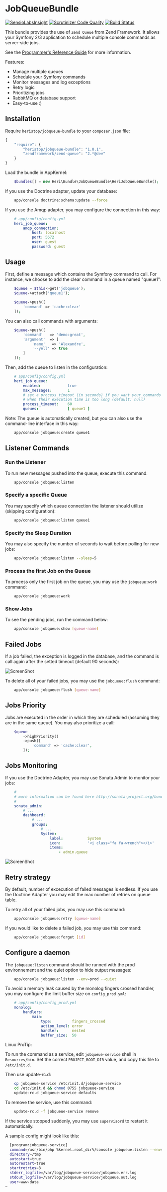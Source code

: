 # JobQueueBundle

[![SensioLabsInsight](https://insight.sensiolabs.com/projects/a6f86442-5e9c-4adf-bb23-d734c637b8cd/mini.png)](https://insight.sensiolabs.com/projects/a6f86442-5e9c-4adf-bb23-d734c637b8cd) [![Scrutinizer Code Quality](https://scrutinizer-ci.com/g/heristop/HeriJobQueueBundle/badges/quality-score.png?b=master)](https://scrutinizer-ci.com/g/heristop/HeriJobQueueBundle/?branch=master) [![Build Status](https://travis-ci.org/heristop/HeriJobQueueBundle.svg)](https://travis-ci.org/heristop/HeriJobQueueBundle)

This bundle provides the use of `Zend Queue` from Zend Framework. It allows your Symfony 2/3 application to schedule multiple console commands as server-side jobs.

See the [Programmer's Reference Guide](http://framework.zend.com/manual/1.9/en/zend.queue.html) for more information.

Features:

 - Manage multiple queues
 - Schedule your Symfony commands
 - Monitor messages and log exceptions
 - Retry logic
 - Prioritizing jobs
 - RabbitMQ or database support
 - Easy-to-use :)

## Installation

Require `heristop/jobqueue-bundle` to your `composer.json` file:

```js
{
    "require": {
        "heristop/jobqueue-bundle": "1.0.1",
        "zendframework/zend-queue": "2.*@dev"
    }
}
```

Load the bundle in AppKernel:

```php
    $bundles[] = new Heri\Bundle\JobQueueBundle\HeriJobQueueBundle();
```

If you use the Doctrine adapter, update your database:

```sh
    app/console doctrine:schema:update --force
```

If you use the Amqp adapter, you may configure the connection in this way:

```yaml
    # app/config/config.yml
    heri_job_queue:
        amqp_connection:
            host: localhost
            port: 5672
            user: guest
            password: guest
```

## Usage

First, define a message which contains the Symfony command to call. For instance, we choose to add the clear command in a queue named "queue1":

```php
    $queue = $this->get('jobqueue');
    $queue->attach('queue1');
    
    $queue->push([
        'command' => 'cache:clear'
    ]);
```

You can also call commands with arguments:

``` php
    $queue->push([
        'command'   => 'demo:great',
        'argument'  => [
            'name'   => 'Alexandre',
            '--yell' => true
        ]
    ]);
```

Then, add the queue to listen in the configuration:

```yaml
    # app/config/config.yml
    heri_job_queue:
        enabled:            true
        max_messages:       1
        # set a process_timeout (in seconds) if you want your commands to be killed
        # when their execution time is too long (default: null)
        process_timeout:    60
        queues:             [ queue1 ]
```

Note: The queue is automatically created, but you can also use the command-line interface in this way:

```sh
    app/console jobqueue:create queue1
```

## Listener Commands

### Run the Listener

To run new messages pushed into the queue, execute this command: 

```sh
    app/console jobqueue:listen
```

### Specify a specific Queue

You may specify which queue connection the listener should utilize (skipping configuration):

```sh
    app/console jobqueue:listen queue1
```

### Specify the Sleep Duration

You may also specify the number of seconds to wait before polling for new jobs:

```sh
    app/console jobqueue:listen --sleep=5
```

### Process the first Job on the Queue

To process only the first job on the queue, you may use the `jobqueue:work` command:

```sh
    app/console jobqueue:work
```

### Show Jobs

To see the pending jobs, run the command below:

```sh
    app/console jobqueue:show [queue-name]
```

## Failed Jobs

If a job failed, the exception is logged in the database, and the command is call again after the setted timeout (default 90 seconds):

![ScreenShot](https://raw.github.com/heristop/HeriJobQueueBundle/master/Resources/doc/console.png)

To delete all of your failed jobs, you may use the `jobqueue:flush` command:

```sh
    app/console jobqueue:flush [queue-name]
```

## Jobs Priority

Jobs are executed in the order in which they are scheduled (assuming they are in the same queue). You may also prioritize a call:

```php
    $queue
        ->highPriority()
        ->push([
            'command' => 'cache:clear',
        ]);
```

## Jobs Monitoring

If you use the Doctrine Adapter, you may use Sonata Admin to monitor your jobs:

```yaml
    #
    # more information can be found here http://sonata-project.org/bundles/admin
    #
    sonata_admin:
        # ...
        dashboard:
            # ...
            groups:
                # ...
                System:
                    label:           System
                    icon:            '<i class="fa fa-wrench"></i>'
                    items:
                        - admin.queue
```

![ScreenShot](https://raw.github.com/heristop/HeriJobQueueBundle/master/Resources/doc/sonataadmin.png)

## Retry strategy

By default, number of excecution of failed messages is endless. If you use the Doctrine Adapter you may edit the max number of retries on queue table.

To retry all of your failed jobs, you may use this command:

```sh
    app/console jobqueue:retry [queue-name]
```

If you would like to delete a failed job, you may use this command:

```sh
    app/console jobqueue:forget [id]
```

## Configure a daemon

The `jobqueue:listen` command should be runned with the prod environnement and the quiet option to hide output messages:

```sh
    app/console jobqueue:listen --env=prod --quiet
```

To avoid a memory leak caused by the monolog fingers crossed handler, you may configure the limit buffer size on `config_prod.yml`:

```yaml
    # app/config/config_prod.yml
    monolog:
        handlers:
            main:
                type:         fingers_crossed
                action_level: error
                handler:      nested
                buffer_size:  50
```

Linux ProTip:

To run the command as a service, edit `jobqueue-service` shell in `Resources/bin`.
Set the correct `PROJECT_ROOT_DIR` value, and copy this file to `/etc/init.d`.

Then use update-rc.d:

```sh
    cp jobqueue-service /etc/init.d/jobqueue-service
    cd /etc/init.d && chmod 0755 jobqueue-service
    update-rc.d jobqueue-service defaults
```

To remove the service, use this command:

```sh
    update-rc.d -f jobqueue-service remove
```

If the service stopped suddenly, you may use `supervisord` to restart it automatically.

A sample config might look like this:

```sh
  [program:jobqueue-service]
  command=/usr/bin/php %kernel.root_dir%/console jobqueue:listen --env=prod
  directory=/tmp
  autostart=true
  autorestart=true
  startretries=3
  stderr_logfile=/var/log/jobqueue-service/jobqueue.err.log
  stdout_logfile=/var/log/jobqueue-service/jobqueue.out.log
  user=www-data
~
```
